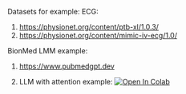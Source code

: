 Datasets for example:
ECG: 
1) https://physionet.org/content/ptb-xl/1.0.3/
2) https://physionet.org/content/mimic-iv-ecg/1.0/


BionMed LMM example:
1) https://www.pubmedgpt.dev

2) LLM with attention example: [![Open In Colab](https://colab.research.google.com/assets/colab-badge.svg)](https://colab.research.google.com/github/TAUforPython/machinelearning/blob/main/example_LLM_AWQ_transformers.ipynb)
